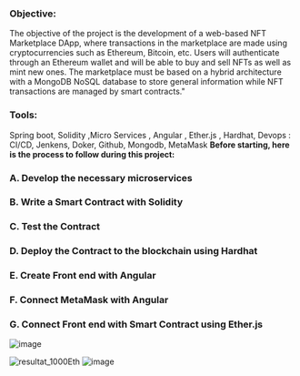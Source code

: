 

### **Objective:** 
The objective of the project is the development of a web-based NFT Marketplace DApp, where transactions in the marketplace are made using
cryptocurrencies such as Ethereum, Bitcoin, etc. 
Users will authenticate through an Ethereum wallet and will be able to buy and sell NFTs as well as mint new ones.
The marketplace must be based on a hybrid architecture with a MongoDB NoSQL database to store general information
while NFT transactions are managed by smart contracts."

### **Tools:** 
Spring boot, Solidity ,Micro Services , Angular , Ether.js , Hardhat, Devops : CI/CD,
Jenkens, Doker, Github, Mongodb, MetaMask
**Before starting, here is the process to follow during this project:**

### **A. Develop the necessary microservices**
### **B. Write a Smart Contract with Solidity**
### **C. Test the Contract**
### **D. Deploy the Contract to the blockchain using Hardhat**
### **E. Create Front end with Angular**
### **F. Connect MetaMask with Angular**
### **G. Connect Front end with Smart Contract using Ether.js**

![image](https://user-images.githubusercontent.com/101791324/212566577-a2bf96ad-3df4-4525-840c-d0afe017ff80.png)

![resultat_1000Eth](https://user-images.githubusercontent.com/101791324/212566938-560db413-018f-4781-b0d4-31534c3edbb3.PNG)
![image](https://user-images.githubusercontent.com/101791324/212574172-c404271c-6131-4f36-ae12-675d5576fc32.png)


